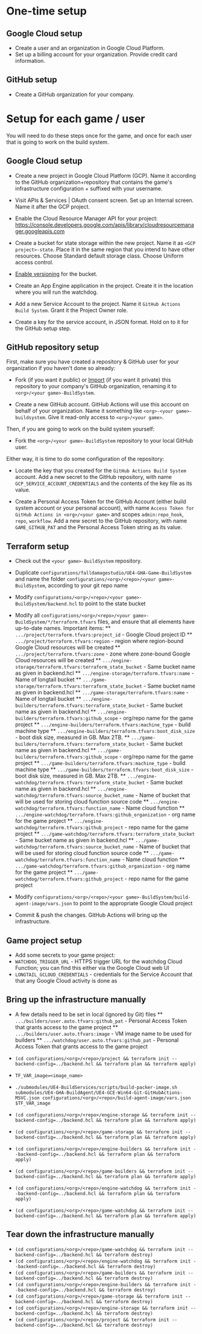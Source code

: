 

# One-time setup

## Google Cloud setup

* Create a user and an organization in Google Cloud Platform.
* Set up a billing account for your organization. Provide credit card information.

## GitHub setup

* Create a GitHub organization for your company.

# Setup for each game / user

You will need to do these steps once for the game, and once for each user that is going to work on the build system.

## Google Cloud setup

* Create a new project in Google Cloud Platform (GCP). Name it according to the GitHub organization+repository that contains the game's infrastructure configuration + suffixed with your username.
* Visit APIs & Services | OAuth consent screen. Set up an Internal screen. Name it after the GCP project.
* Enable the Cloud Resource Manager API for your project: https://console.developers.google.com/apis/library/cloudresourcemanager.googleapis.com

* Create a bucket for state storage within the new project. Name it as `<GCP project>-state`. Place it in the same region that you intend to have other resources. Choose Standard default storage class. Choose Uniform access control.
* [Enable versioning](https://cloud.google.com/storage/docs/using-object-versioning) for the bucket.

* Create an App Engine application in the project. Create it in the location where you will run the watchdog.

* Add a new Service Account to the project. Name it `GitHub Actions Build System`. Grant it the Project Owner role.
* Create a key for the service account, in JSON format. Hold on to it for the GitHub setup step.


## GitHub repository setup

First, make sure you have created a repository & GitHub user for your organization if you haven't done so already:

* Fork (if you want it public) or [Import](https://help.github.com/en/github/importing-your-projects-to-github/importing-a-repository-with-github-importer) (if you want it private) this repository to your company's GitHub organization, renaming it to `<org>/<your game>-BuildSystem`.

* Create a new GitHub account. GitHub Actions will use this account on behalf of your organization. Name it something like `<org>-<your game>-buildsystem`. Give it read-only access to `<org>/<your game>`.

Then, if you are going to work on the build system yourself:

* Fork the `<org>/<your game>-BuildSystem` repository to your local GitHub user.

Either way, it is time to do some configuration of the repository:

* Locate the key that you created for the `GitHub Actions Build System` account. Add a new secret to the GitHub repository, with name `GCP_SERVICE_ACCOUNT_CREDENTIALS` and the contents of the key file as its value.

* Create a Personal Access Token for the GitHub Account (either build system account or your personal account), with name `Access Token for GitHub Actions in <org>/<your game>` and scopes `admin:repo_hook`, `repo`, `workflow`. Add a new secret to the GitHub repository, with name `GAME_GITHUB_PAT` and the Personal Access Token string as its value.

## Terraform setup

* Check out the `<your game>-BuildSystem` repository.
* Duplicate `configurations/falldamagestudio/UE4-GHA-Game-BuildSystem` and name the folder `configurations/<org>/<repo>/<your game>-BuildSystem`, according to your git repo name
* Modify `configurations/<org>/<repo>/<your game>-BuildSystem/backend.hcl` to point to the state bucket
* Modify all `configurations/<org>/<repo>/<your game>-BuildSystem/*/terraform.tfvars` files, and ensure that all elements have up-to-date names. Important items:
** `.../project/terraform.tfvars:project_id` - Google Cloud project ID
** `.../project/terraform.tfvars:region` - region where region-bound Google Cloud resources will be created
** `.../project/terraform.tfvars:zone` - zone where zone-bound Google Cloud resources will be created
** `.../engine-storage/terraform.tfvars:terraform_state_bucket` - Same bucket name as given in backend.hcl
** `.../engine-storage/terraform.tfvars:name` - Name of longtail bucket
** `.../game-storage/terraform.tfvars:terraform_state_bucket` - Same bucket name as given in backend.hcl
** `.../game-storage/terraform.tfvars:name` - Name of longtail bucket
** `.../engine-builders/terraform.tfvars:terraform_state_bucket` - Same bucket name as given in backend.hcl
** `.../engine-builders/terraform.tfvars:github_scope` - org/repo name for the game project
** `.../engine-builders/terraform.tfvars:machine_type` - build machine type
** `.../engine-builders/terraform.tfvars:boot_disk_size` - boot disk size, measured in GB. Max 2TB.
** `.../game-builders/terraform.tfvars:terraform_state_bucket` - Same bucket name as given in backend.hcl
** `.../game-builders/terraform.tfvars:github_scope` - org/repo name for the game project
** `.../game-builders/terraform.tfvars:machine_type` - build machine type
** `.../game-builders/terraform.tfvars:boot_disk_size` - boot disk size, measured in GB. Max 2TB.
** `.../engine-watchdog/terraform.tfvars:terraform_state_bucket` - Same bucket name as given in backend.hcl
** `.../engine-watchdog/terraform.tfvars:source_bucket_name` - Name of bucket that will be used for storing cloud function source code
** `.../engine-watchdog/terraform.tfvars:function_name` - Name cloud function
** `.../engine-watchdog/terraform.tfvars:github_organization` - org name for the game project
** `.../engine-watchdog/terraform.tfvars:github_project` - repo name for the game project
** `.../game-watchdog/terraform.tfvars:terraform_state_bucket` - Same bucket name as given in backend.hcl
** `.../game-watchdog/terraform.tfvars:source_bucket_name` - Name of bucket that will be used for storing cloud function source code
** `.../game-watchdog/terraform.tfvars:function_name` - Name cloud function
** `.../game-watchdog/terraform.tfvars:github_organization` - org name for the game project
** `.../game-watchdog/terraform.tfvars:github_project` - repo name for the game project
* Modify `configurations/<org>/<repo>/<your game>-BuildSystem/build-agent-image/vars.json` to point to the appropriate Google Cloud project

* Commit & push the changes. GitHub Actions will bring up the infrastructure.

## Game project setup

* Add some secrets to your game project:
* `WATCHDOG_TRIGGER_URL` - HTTPS trigger URL for the watchdog Cloud Function; you can find this either via the Google Cloud web UI
* `LONGTAIL_GCLOUD_CREDENTIALS` - credentials for the Service Account that that any Google Cloud activity is done as

## Bring up the infrastructure manually

* A few details need to be set in local (ignored by Git) files
** `.../builders/user.auto.tfvars:github_pat` - Personal Access Token that grants access to the game project
** `.../builders/user.auto.tfvars:image` - VM image name to be used for builders
** `.../watchdog/user.auto.tfvars:github_pat` - Personal Access Token that grants access to the game project

* `(cd configurations/<org>/<repo>/project && terraform init --backend-config=../backend.hcl && terraform plan && terraform apply)`
* `TF_VAR_image=<image_name>`
* `./submodules/UE4-BuildServices/scripts/build-packer-image.sh submodules/UE4-GHA-BuildAgent/UE4-GCE-Win64-Git-GitHubActions-MSVC.json configurations/<org>/<repo>/build-agent-image/vars.json $TF_VAR_image`
* `(cd configurations/<org>/<repo>/engine-storage && terraform init --backend-config=../backend.hcl && terraform plan && terraform apply)`
* `(cd configurations/<org>/<repo>/game-storage && terraform init --backend-config=../backend.hcl && terraform plan && terraform apply)`
* `(cd configurations/<org>/<repo>/engine-builders && terraform init --backend-config=../backend.hcl && terraform plan && terraform apply)`
* `(cd configurations/<org>/<repo>/game-builders && terraform init --backend-config=../backend.hcl && terraform plan && terraform apply)`
* `(cd configurations/<org>/<repo>/engine-watchdog && terraform init --backend-config=../backend.hcl && terraform plan && terraform apply)`
* `(cd configurations/<org>/<repo>/game-watchdog && terraform init --backend-config=../backend.hcl && terraform plan && terraform apply)`

## Tear down the infrastructure manually

* `(cd configurations/<org>/<repo>/game-watchdog && terraform init --backend-config=../backend.hcl && terraform destroy)`
* `(cd configurations/<org>/<repo>/engine-watchdog && terraform init --backend-config=../backend.hcl && terraform destroy)`
* `(cd configurations/<org>/<repo>/game-builders && terraform init --backend-config=../backend.hcl && terraform destroy)`
* `(cd configurations/<org>/<repo>/engine-builders && terraform init --backend-config=../backend.hcl && terraform destroy)`
* `(cd configurations/<org>/<repo>/game-storage && terraform init --backend-config=../backend.hcl && terraform destroy)`
* `(cd configurations/<org>/<repo>/engine-storage && terraform init --backend-config=../backend.hcl && terraform destroy)`
* `(cd configurations/<org>/<repo>/project && terraform init --backend-config=../backend.hcl && terraform destroy)`

